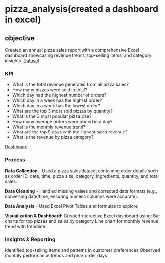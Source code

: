 # pizza_analysis(created a dashboard in excel)
## objective
Created an annual pizza sales report with a comprehensive Excel dashboard showcasing revenue trends, top-selling items, and category insights.
<a href="https://github.com/siddharthsinghnegi/pizza_analysis/blob/main/pizza_sales%20excel%20file.xlsx">Dataset</a>

### KPI

- What is the total revenue generated from all pizza sales?  
- How many pizzas were sold in total?  
- Which day had the highest number of orders?  
- Which day in a week has the highest order?  
- Which day in a week has the lowest order?  
- What are the top 3 most sold pizzas by quantity?  
- What is the 3 most popular pizza size?  
- How many average orders were placed in a day?  
- What is the monthly revenue trend?  
- What are the top 5 days with the highest sales revenue?  
- What is the revenue by pizza category?

<a href="https://github.com/siddharthsinghnegi/pizza_analysis/blob/main/Screenshot%202025-08-03%20135155.png">Dashboard</a>

### Process
**Data Collection** - Used a pizza sales dataset containing order details such as order ID, date, time, pizza size, category, ingredients, quantity, and total sales.

**Data Cleaning** - Handled missing values and corrected data formats (e.g., converting date/time, ensuring numeric columns were accurate).

**Data Analysis** - Used Excel Pivot Tables and formulas to explore

**Visualization & Dashboard:**
Created interactive Excel dashboard using:
  Bar charts for top pizzas and sales by category
  Line chart for monthly revenue trend with trendline

### Insights & Reporting
  Identified top-selling items and patterns in customer preferences
  Observed monthly performance trends and peak order days

